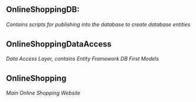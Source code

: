 ## OnlineShoppingDB:
###### Contains scripts for publishing into the database to create database entities


## OnlineShoppingDataAccess
###### Data Access Layer, contains Entity Framework DB First Models


## OnlineShopping
###### Main Online Shopping Website
